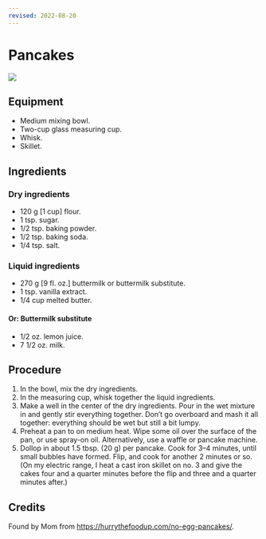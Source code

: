 ```yaml
---
revised: 2022-08-20
---
```


# Pancakes

<img src="{{ '/assets/images/25-P-106230.avif' | relative_url }}" />

## Equipment
* Medium mixing bowl.
* Two-cup glass measuring cup.
* Whisk.
* Skillet.

## Ingredients
### Dry ingredients
* 120 g [1 cup] flour.
* 1 tsp. sugar.
* 1/2 tsp. baking powder.
* 1/2 tsp. baking soda.
* 1/4 tsp. salt.

### Liquid ingredients
* 270 g [9 fl. oz.] buttermilk or buttermilk substitute.
* 1 tsp. vanilla extract.
* 1/4 cup melted butter.

#### Or: Buttermilk substitute
* 1/2 oz. lemon juice.
* 7 1/2 oz. milk.

## Procedure
1. In the bowl, mix the dry ingredients.
2. In the measuring cup, whisk together the liquid ingredients.
3. Make a well in the center of the dry ingredients.
   Pour in the wet mixture in and gently stir everything together.
   Don’t go overboard and mash it all together: everything should be wet but still a bit lumpy.
4. Preheat a pan to on medium heat. Wipe some oil over the surface of the pan, or use spray-on oil.
   Alternatively, use a waffle or pancake machine.
5. Dollop in about 1.5 tbsp. (20 g) per pancake.
   Cook for 3–4 minutes, until small bubbles have formed.
   Flip, and cook for another 2 minutes or so.
   (On my electric range, I heat a cast iron skillet on no. 3 and give the cakes four and a quarter minutes before the flip and three and a quarter minutes after.)

## Credits
Found by Mom from <https://hurrythefoodup.com/no-egg-pancakes/>.
